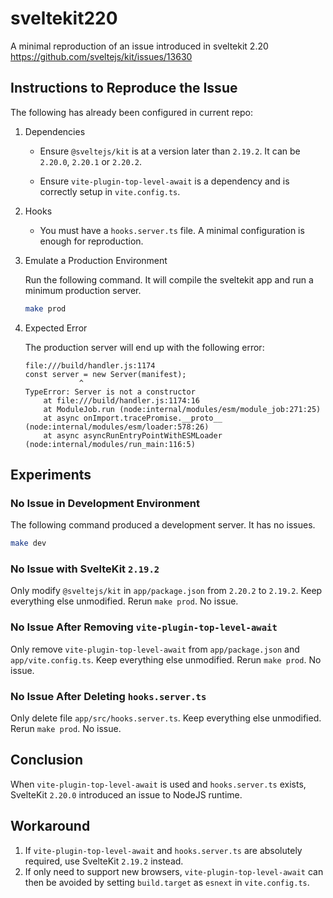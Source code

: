 # sveltekit220
A minimal reproduction of an issue introduced in sveltekit 2.20
https://github.com/sveltejs/kit/issues/13630

## Instructions to Reproduce the Issue

The following has already been configured in current repo:
1. Dependencies

    - Ensure `@sveltejs/kit` is at a version later than `2.19.2`. It can be `2.20.0`, `2.20.1` or `2.20.2`.
    
    - Ensure `vite-plugin-top-level-await` is a dependency and is correctly setup in `vite.config.ts`.

2. Hooks

    - You must have a `hooks.server.ts` file. A minimal configuration is enough for reproduction.

3. Emulate a Production Environment
   
   Run the following command. It will compile the sveltekit app and run a minimum production server.
   
   ```sh
   make prod
   ```
4. Expected Error

    The production server will end up with the following error:
    ```
    file:///build/handler.js:1174
    const server = new Server(manifest);
                ^
    TypeError: Server is not a constructor
        at file:///build/handler.js:1174:16
        at ModuleJob.run (node:internal/modules/esm/module_job:271:25)
        at async onImport.tracePromise.__proto__ (node:internal/modules/esm/loader:578:26)
        at async asyncRunEntryPointWithESMLoader (node:internal/modules/run_main:116:5)
    ```

## Experiments

### No Issue in Development Environment

The following command produced a development server. It has no issues.

```sh
make dev
```

### No Issue with SvelteKit `2.19.2`

Only modify `@sveltejs/kit` in `app/package.json` from `2.20.2` to `2.19.2`. Keep everything else unmodified.
Rerun `make prod`. No issue.

### No Issue After Removing `vite-plugin-top-level-await`

Only remove `vite-plugin-top-level-await` from `app/package.json` and `app/vite.config.ts`. Keep everything else unmodified.
Rerun `make prod`. No issue.

### No Issue After Deleting `hooks.server.ts`

Only delete file `app/src/hooks.server.ts`. Keep everything else unmodified.
Rerun `make prod`. No issue.

## Conclusion

When `vite-plugin-top-level-await` is used and `hooks.server.ts` exists, SvelteKit `2.20.0` introduced an issue to NodeJS runtime.

## Workaround

1. If `vite-plugin-top-level-await` and `hooks.server.ts` are absolutely required, use SvelteKit `2.19.2` instead.
2. If only need to support new browsers, `vite-plugin-top-level-await` can then be avoided by setting `build.target` as `esnext` in `vite.config.ts`.
